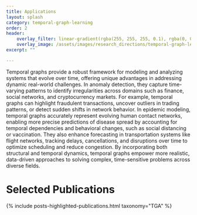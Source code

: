 ```yaml
---
title: Applications
layout: splash
category: temporal-graph-learning
order: 2
header:
    overlay_filter: linear-gradient(rgba(255, 255, 255, 0.1), rgba(0, 0, 0, 0.5))
    overlay_image: /assets/images/research_directions/temporal-graph-learning/TGA.png
excerpt: ""

---
```


Temporal graphs provide a robust framework for modeling and analyzing systems that evolve over time, offering unique advantages in addressing dynamic real-world challenges. In anomaly detection, they capture time-varying patterns to identify irregularities across domains such as finance, social networks, and cryptocurrency markets. For example, temporal graphs can highlight fraudulent transactions, uncover outliers in trading patterns, or detect sudden shifts in network behavior. In epidemic modeling, temporal graphs accurately represent evolving human contact networks, enabling more precise predictions of disease spread by accounting for temporal dependencies and behavioral changes, such as social distancing or vaccination. They also enhance forecasting in transportation systems like flight networks, tracking delays, cancellations, and disruptions over time to optimize scheduling and reduce congestion. By incorporating both structural and temporal dynamics, temporal graphs empower more realistic, data-driven approaches to solving complex, time-sensitive problems across diverse fields.

# Selected Publications

{% include posts-highlighted-publications.html taxonomy="TGA" %}

<!-- ## Funding -->